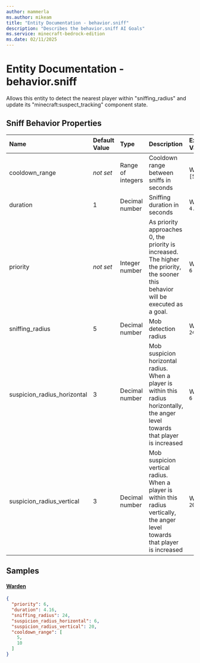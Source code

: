 ```yaml
---
author: mammerla
ms.author: mikeam
title: "Entity Documentation - behavior.sniff"
description: "Describes the behavior.sniff AI Goals"
ms.service: minecraft-bedrock-edition
ms.date: 02/11/2025 
---
```


# Entity Documentation - behavior.sniff

Allows this entity to detect the nearest player within "sniffing_radius" and update its "minecraft:suspect_tracking" component state.


## Sniff Behavior Properties

|Name       |Default Value |Type |Description |Example Values |
|:----------|:-------------|:----|:-----------|:------------- |
| cooldown_range | *not set* | Range of integers | Cooldown range between sniffs in seconds | Warden: `[5,10]` | 
| duration | 1 | Decimal number | Sniffing duration in seconds | Warden: `4.16` | 
| priority | *not set* | Integer number | As priority approaches 0, the priority is increased. The higher the priority, the sooner this behavior will be executed as a goal. | Warden: `6` | 
| sniffing_radius | 5 | Decimal number | Mob detection radius | Warden: `24` | 
| suspicion_radius_horizontal | 3 | Decimal number | Mob suspicion horizontal radius. When a player is within this radius horizontally, the anger level towards that player is increased | Warden: `6` | 
| suspicion_radius_vertical | 3 | Decimal number | Mob suspicion vertical radius. When a player is within this radius vertically, the anger level towards that player is increased | Warden: `20` | 

## Samples

#### [Warden](https://github.com/Mojang/bedrock-samples/tree/preview/behavior_pack/entities/warden.json)


```json
{
  "priority": 6,
  "duration": 4.16,
  "sniffing_radius": 24,
  "suspicion_radius_horizontal": 6,
  "suspicion_radius_vertical": 20,
  "cooldown_range": [
    5,
    10
  ]
}
```
